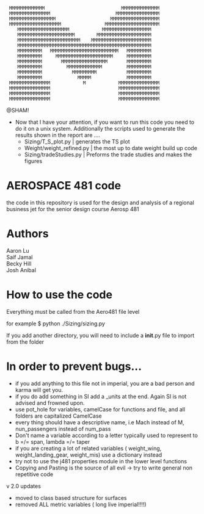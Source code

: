                                                         
     MMMMMMMMMMMMM                            MMMMMMMMMMMMMM  
     MMMMMMMMMMMMMMM                        MMMMMMMMMMMMMMMM  
     MMMMMMMMMMMMMMMMM                    MMMMMMMMMMMMMMMMMM  
     MMMMMMMMMMMMMMMMMMM                MMMMMMMMMMMMMMMMMMMM  
        MMMMMMMMMMMMMMMMMMM            MMMMMMMMMMMMMMMMMM     
        MMMMMMMMMMMMMMMMMMMMM        MMMMMMMMMMMMMMMMMMMM     
        MMMMMMMMMMMMMMMMMMMMMMM    MMMMMMMMMMMMMMMMMMMMMM      
        MMMMMMMMMMMMMMMMMMMMMMMMMMMMMMMMMMMMMMMMMMMMMMMMM     
        MMMMMMMMM   MMMMMMMMMMMMMMMMMMMMMMMMM   MMMMMMMMM     
        MMMMMMMMM     MMMMMMMMMMMMMMMMMMMMM     MMMMMMMMM     
        MMMMMMMMM       MMMMMMMMMMMMMMMMM       MMMMMMMMM     
        MMMMMMMMM         MMMMMMMMMMMMM         MMMMMMMMM     
        MMMMMMMMM           MMMMMMMMM           MMMMMMMMM     
        MMMMMMMMM             MMMMM             MMMMMMMMM     
     MMMMMMMMMMMMMMM            M            MMMMMMMMMMMMMMM  
     MMMMMMMMMMMMMMM                         MMMMMMMMMMMMMMM  
     MMMMMMMMMMMMMMM                         MMMMMMMMMMMMMMM  
     MMMMMMMMMMMMMMM                         MMMMMMMMMMMMMMM  


@SHAM!
- Now that I have your attention, if you want to run this code you need to do it on a unix system. Additionally the scripts used to generate the results shown in the report are ....
    - Sizing/T_S_plot.py | generates the TS plot
    - Weight/weight_refined.py | the most up to date weight build up code
    - Sizing/tradeStudies.py | Preforms the trade studies and makes the figures
    


# AEROSPACE 481 code
the code in this repository is used for the design and analysis of a regional business jet for the senior design course Aerosp 481

# Authors 
Aaron Lu  
Saif Jamal   
Becky Hill  
Josh Anibal   

# How to use the code

Everything must be called from the Aero481 file level

for example 
$ python ./Sizing/sizing.py

If you add another directory, you will need to include a __init__.py file 
to import from the folder


# In order to prevent bugs...
-  if you add anything to this file not in imperial, you are a bad person and karma will get you.
-  if you do add something in SI add a _units at the end. Again SI is not advised and frowned upon.
-  use pot_hole for variables, camelCase for functions and file, and  all folders are capitalized CamelCase
-  every thing should have a descriptive name, i.e Mach instead of M, nun_passengers instead of num_pass
-  Don't name a variable according to a letter typically used to represent to b =/= span, lambda =/= taper
-  if you are creating a lot of related variables ( weight_wing, weight_landing_gear, weight_mis) use a dictionary instead
-  try not to use the j481 properties module in the lower level functions 
-  Copying and Pasting is the source of all evil -> try to write general non repetitive code 


v 2.0 updates
- moved to class based structure for surfaces
- removed ALL metric variables ( long live imperial!!!!)


